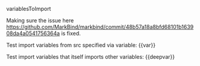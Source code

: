 <variable name="filename">variablesToImport</variable>

Making sure the issue here https://github.com/MarkBind/markbind/commit/48b57a18a8bfd68101b163908da4a0541756364a is fixed.

<import var deepvar from="{{filename}}.md"/>

Test import variables from src specified via variable:
{{var}}

Test import variables that itself imports other variables:
{{deepvar}}